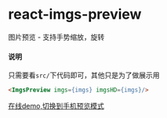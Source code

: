 # react-imgs-preview
图片预览 - 支持手势缩放，旋转

#### 说明

只需要看`src/`下代码即可，其他只是为了做展示用
```html
<ImgsPreview imgs={imgs} imgsHD={imgs}/>
```

[在线demo,切换到手机预览模式](http://deot.github.io/plugin/react-imgs-preview/dist/)


